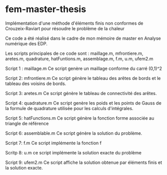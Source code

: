 # fem-master-thesis

Implémentation d'une méthode d'éléments finis non conformes de
Crouzeix-Raviart pour résoudre le problème de la chaleur

Ce code a été réalisé dans le cadre de mon mémoire de master
en Analyse numérique des EDP.

Les scripts principales de ce code sont : maillage.m, mfrontiere.m,
aretes.m, quadrature, hatFuntions.m, assemblage.m, f.m, u.m, ufem2.m

Script 1 : maillage.m 
Ce script genère un maillage conforme du carré (0,1)^2

Script 2: mfrontiere.m 
Ce script génère le tableau des arêtes de bords et le tableau des voisins de bords.

Script 3: aretes.m
Ce script génère le tableau de connectivité des arêtes.

Script 4: quadrature.m
Ce script genère les poids et les points de Gauss de la formule de 
quadrature utilisée pour les calculs d'intégrales.

Script 5: hatFunctions.m
Ce script génère la fonction forme associée au triangle de référence

Script 6: assemblable.m
Ce script génère la solution du problème. 

Script 7: f.m
Ce script implémente la fonction f

Scritp 8: u.m
ce script implémente la solution exacte du problème

Script 9: ufem2.m
Ce script affiche la solution obtenue par éléments finis et la solution exacte.
